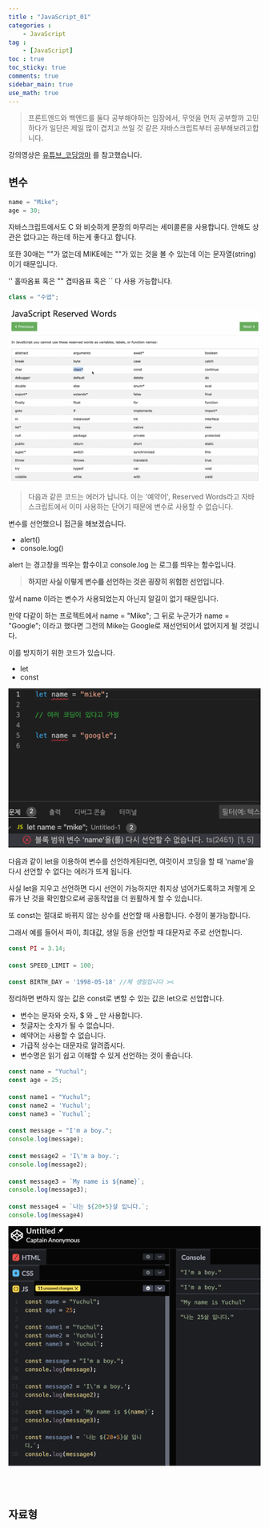 ```yaml
---
title : "JavaScript_01"
categories :
    - JavaScript
tag :
    - [JavaScript]
toc : true
toc_sticky: true 
comments: true
sidebar_main: true
use_math: true
---
```


>프론트엔드와 백엔드를 둘다 공부해야하는 입장에서, 무엇을 먼저 공부할까 고민하다가 일단은 제일 많이 겹치고 쓰일 것 같은 자바스크립트부터 공부해보려고합니다.

강의영상은 [유튜브_코딩앙마] 를 참고했습니다.

[유튜브_코딩앙마]:https://www.youtube.com/watch?v=KF6t61yuPCY


## 변수

```js
name = "Mike";
age = 30;
```

자바스크립트에서도 C 와 비슷하게 문장의 마무리는 세미콜론을 사용합니다. 안해도 상관은 없다고는 하는데 하는게 좋다고 합니다.

또한 30애는 ""가 없는데 MIKE에는 ""가 있는 것을 볼 수 있는데 이는 문자열(string)이기 때문입니다.

'' 홀따옴표 혹은 "" 겹따옴표 혹은 `` 다 사용 가능합니다.

```js
class = "수업";
```

<p align="center"><img src="/MYPICS/app/02/1.png" width = "600" ></p>

>다음과 같은 코드는 에러가 납니다. 이는 '예약어', Reserved Words라고 자바스크립트에서 이미 사용하는 단어기 때문에 변수로 사용할 수 없습니다.

변수를 선언했으니 접근을 해보겠습니다.

* alert()
* console.log()

alert 는 경고창을 띄우는 함수이고
console.log 는 로그를 띄우는 함수입니다.

>**하지만 사실 이렇게 변수를 선언하는 것은 굉장히 위험한 선언입니다.**

앞서 name 이라는 변수가 사용되었는지 아닌지 알길이 없기 때문입니다.

만약 다같이 하는 프로젝트에서 name = "Mike";
그 뒤로 누군가가 name = "Google"; 이라고 했다면 그전의 Mike는 Google로 재선언되어서 없어지게 될 것입니다.

이를 방지하기 위한 코드가 있습니다.

* let
* const

<p align="center"><img src="/MYPICS/app/02/2.png" width = "600" ></p>

다음과 같이 let을 이용하여 변수를 선언하게된다면, 여럿이서 코딩을 할 때 'name'을 다시 선언할 수 없다는 에러가 뜨게 됩니다.

사실 let을 지우고 선언하면 다시 선언이 가능하지만 취지상 넘어가도록하고 저렇게 오류가 난 것을 확인함으로써 공동작업을 더 원활하게 할 수 있습니다.

또 const는 절대로 바뀌지 않는 상수를 선언할 때 사용합니다.
수정이 불가능합니다.

그래서 예를 들어서 파이, 최대값, 생일 등을 선언할 때 대문자로 주로 선언합니다.

```js
const PI = 3.14;

const SPEED_LIMIT = 100;

const BIRTH_DAY = '1998-05-18' //제 생일입니다 ><
```

정리하면
변하지 않는 값은 const로
변할 수 있는 값은 let으로 선업합니다. 

* 변수는 문자와 숫자, $ 와 _ 만 사용합니다.
* 첫글자는 숫자가 될 수 없습니다.
* 예약어는 사용할 수 없습니다.
* 가급적 상수는 대문자로 알려줍시다.
* 변수명은 읽기 쉽고 이해할 수 있게 선언하는 것이 좋습니다.

```js
const name = "Yuchul";
const age = 25;

const name1 = "Yuchul";
const name2 = 'Yuchul';
const name3 = `Yuchul`;

const message = "I'm a boy.";
console.log(message);

const message2 = 'I\'m a boy.';
console.log(message2);

const message3 = `My name is ${name}`;
console.log(message3);

const message4 = `나는 ${20+5}살 입니다.`;
console.log(message4)
```
<p align="center"><img src="/MYPICS/app/02/3.png" width = "600" ></p>
<br>
<br>

## 자료형


